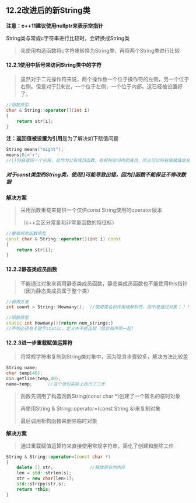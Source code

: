 ## 12.2改进后的新String类

**注意：c++11建议使用nullptr来表示空指针**

String类与常规c字符串进行比较时，会转换成String类

> 先使用构造函数将c字符串转换为String类，再将两个String类进行比较

#### 12.2.1使用中括号来访问String类中的字符

> 虽然对于二元操作符来说，两个操作数一个位于操作符的左侧，另一个位于右侧。但是对于[]来说，一个位于左侧，一个位于内部，这已经被设置好了。

```c++
//函数原型
char & String::operator[](int i)
{
    return str[i];
}
```

**注：返回值被设置为引用**是为了解决如下赋值问题

```c++
String means("might");
means[0]='r';
//[]将会返回一个引用，且作为公有成员函数，有权利访问内部成员，所以可以将右值赋值给左侧的引用
```

##### 对于const类型的String类，使用[]可能导致出错，因为[]函数不能保证不修改数据

**解决方案**

> 采用函数重载来提供一个仅供const String使用的operator[]()版本
>
> （c++会区分常量和非常量函数的特征标）

```c++
//重载后的函数原型
const char & String::operator[](int i) const
{
    return str[i];
}
```

#### 12.2.2静态类成员函数

> 不能通过对象来调用静态类成员函数，静态类成员函数也不能使用this指针（因为静态类成员属于整个类）

```c++
//调用方法
int count = String::Howmany();	//使用类名和作用域解析符，而不是通过对象！！！

//函数原型
static int Howmany(){return num_strings;}
//声明必须有关键字static，定义中不能出现（除非和声明一起）
```

#### 12.2.3进一步重载赋值运算符

> 将常规字符串复制到String类对象中，因为隐含步骤较多，解决方法比较差

```c++
String name;
char temp[40];
cin.getline(temp,40);
name=temp;		//这个语句实际上执行了三步
```

> 函数先调用了构造函数String(const char *)创建了一个匿名的临时对象
>
> 再使用String & String::operator=(const String &)来复制对象
>
> 最后调用析构函数来删除临时对象

**解决方案**

> 通过重载赋值运算符来直接使用常规字符串，简化了创建和删除工作

```c++
String & String::operator=(const char *)
{
    delete [] str;				//释放原有的内存
    len = std::strlen(s);
    str = new char[len+1];
    std::strcpy(str,s);
    return *this;
}
```







